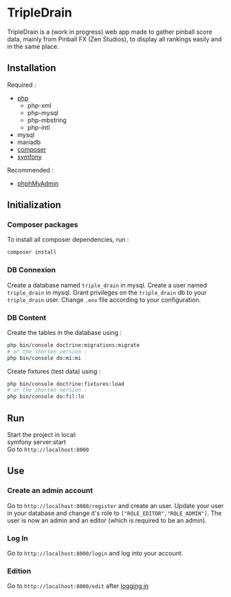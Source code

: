 # TripleDrain
TripleDrain is a (work in progress) web app made to gather pinball score data, mainly from Pinball FX (Zen Studios), to display all rankings easily and in the same place.

## Installation
Required :
 + [php](https://www.php.net/manual/en/install.php)
    + php-xml
    + php-mysql
    + php-mbstring
    + php-intl
 + mysql
 + mariadb
 + [composer](https://getcomposer.org/download/)
 + [symfony](https://symfony.com/download)

Recommended :
 + [phphMyAdmin](https://www.phpmyadmin.net)

## Initialization
### Composer packages
To install all composer dependencies, run :
```bash
composer install
```

### DB Connexion
Create a database named `triple_drain` in mysql.
Create a user named `triple_drain` in mysql.
Grant privileges on the `triple_drain` db to your `triple_drain` user.
Change `.env` file according to your configuration.

### DB Content
Create the tables in the database using :
```bash
php bin/console doctrine:migrations:migrate
# or the shorten version :
php bin/console do:mi:mi
```

Create fixtures (test data) using :
```bash
php bin/console doctrine:fixtures:load
# or the shorten version :
php bin/console do:fil:lo
```

## Run
Start the project in local:<br>
symfony server:start <br>
Go to `http://localhost:8000`

## Use
### Create an admin account
Go to `http://localhost:8000/register` and create an user.
Update your user in your database and change it's role to `["ROLE_EDITOR","ROLE_ADMIN"]`.
The user is now an admin and an editor (which is required to be an admin).

### Log In
Go to `http://localhost:8000/login` and log into your account.

### Edition
Go to `http://localhost:8000/edit` after [logging in](#log-in)